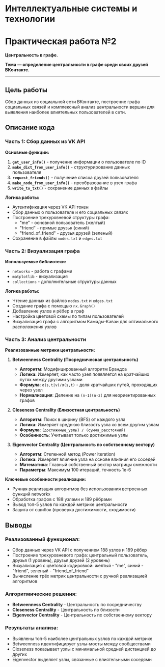 # Интеллектуальные системы и технологии

# Практическая работа №2

**Центральность в графе.**

**Тема — определение центральности в графе среди своих друзей ВКонтакте.**

---

## Цель работы
Сбор данных из социальной сети ВКонтакте, построение графа социальных связей и комплексный анализ центральности вершин для выявления наиболее влиятельных пользователей в сети.

## Описание кода

### Часть 1: Сбор данных из VK API

**Основные функции:**
1. **`get_user_info()`** - получение информации о пользователе по ID
2. **`make_dict_from_user_info()`** - структурирование данных пользователя
3. **`request_friends()`** - получение списка друзей пользователя
4. **`make_node_from_user_info()`** - преобразование в узел графа
5. **`write_to_txt()`** - сохранение данных в файлы

**Логика работы:**
- Аутентификация через VK API токен
- Сбор данных о пользователе и его социальных связях
- Построение трехуровневой структуры графа:
  - "me" - основной пользователь (желтый)
  - "friend" - прямые друзья (синий) 
  - "friend_of_friend" - друзья друзей (зеленый)
- Сохранение в файлы `nodes.txt` и `edges.txt`

### Часть 2: Визуализация графа

**Используемые библиотеки:**
- `networkx` - работа с графами
- `matplotlib` - визуализация
- `collections` - дополнительные структуры данных

**Логика работы:**
- Чтение данных из файлов `nodes.txt` и `edges.txt`
- Создание графа с помощью `nx.Graph()`
- Добавление узлов и рёбер в граф
- Настройка цветовой схемы по типам пользователей
- Визуализация графа с алгоритмом Камады-Каваи для оптимального расположения узлов

### Часть 3: Анализ центральности

**Реализованные метрики центральности:**

1. **Betweenness Centrality (Посредническая центральность)**
   - **Алгоритм**: Модифицированный алгоритм Брандса
   - **Логика**: Измеряет, как часто узел появляется на кратчайших путях между другими узлами
   - **Формула**: `σ(s,t|v)/σ(s,t)` - доля кратчайших путей, проходящих через узел
   - **Нормализация**: Деление на `(n-1)(n-2)` для неориентированных графов

2. **Closeness Centrality (Близостная центральность)**
   - **Алгоритм**: Поиск в ширину (BFS) от каждого узла
   - **Логика**: Измеряет среднюю близость узла ко всем другим узлам
   - **Формула**: `(достижимые_узлы) / (сумма_расстояний)`
   - **Особенность**: Учитывает только достижимые узлы

3. **Eigenvector Centrality (Центральность по собственному вектору)**
   - **Алгоритм**: Степенной метод (Power iteration)
   - **Логика**: Измеряет влияние узла на основе влияния его соседей
   - **Математика**: Главный собственный вектор матрицы смежности
   - **Параметры**: Максимум 100 итераций, точность 1e-6

**Ключевые особенности реализации:**
- Ручная реализация алгоритмов без использования встроенных функций networkx
- Обработка графов с 188 узлами и 189 рёбрами
- Вывод топ-5 узлов по каждой метрике центральности
- Защита от ошибок (проверка достижимости, сходимости)

## Выводы

### Реализованный функционал:
- Сбор данных через VK API с получением 188 узлов и 189 рёбер
- Построение трехуровневого графа: центральный пользователь, друзья (1 уровень), друзья друзей (2 уровень)
- Визуализация с цветовой кодировкой: желтый - "me", синий - "friend", зеленый - "friend_of_friend"
- Вычисление трёх метрик центральности с ручной реализацией алгоритмов

### Алгоритмические решения:
- **Betweenness Centrality** - Центральность по посредничеству
- **Closeness Centrality** - Центральность по близости
- **Eigenvector Centrality** - Центральность по собственному вектору

### Результаты анализа:
- Выявлены топ-5 наиболее центральных узлов по каждой метрике
- Betweenness идентифицирует узлы-мосты между сообществами
- Closeness показывает узлы с минимальной средней дистанцией до других
- Eigenvector выделяет узлы, связанные с влиятельными соседями
